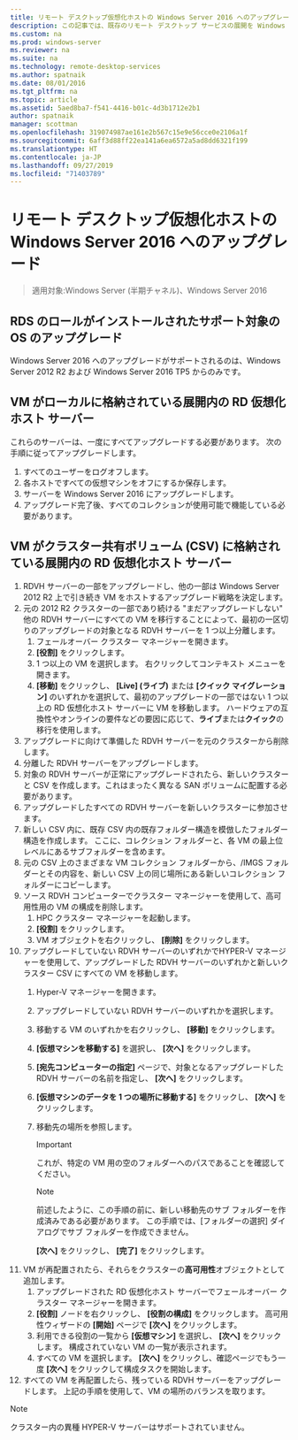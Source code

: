 ```yaml
---
title: リモート デスクトップ仮想化ホストの Windows Server 2016 へのアップグレード
description: この記事では、既存のリモート デスクトップ サービスの展開を Windows Server 2016 にアップグレードする方法について説明します。
ms.custom: na
ms.prod: windows-server
ms.reviewer: na
ms.suite: na
ms.technology: remote-desktop-services
ms.author: spatnaik
ms.date: 08/01/2016
ms.tgt_pltfrm: na
ms.topic: article
ms.assetid: 5aed8ba7-f541-4416-b01c-4d3b1712e2b1
author: spatnaik
manager: scottman
ms.openlocfilehash: 319074987ae161e2b567c15e9e56cce0e2106a1f
ms.sourcegitcommit: 6aff3d88ff22ea141a6ea6572a5ad8dd6321f199
ms.translationtype: HT
ms.contentlocale: ja-JP
ms.lasthandoff: 09/27/2019
ms.locfileid: "71403789"
---
```

# <a name="upgrading-your-remote-desktop-virtualization-host-to-windows-server-2016"></a>リモート デスクトップ仮想化ホストの Windows Server 2016 へのアップグレード

>適用対象:Windows Server (半期チャネル)、Windows Server 2016

## <a name="supported-os-upgrades-with-rds-role-installed"></a>RDS のロールがインストールされたサポート対象の OS のアップグレード
Windows Server 2016 へのアップグレードがサポートされるのは、Windows Server 2012 R2 および Windows Server 2016 TP5 からのみです。

## <a name="rd-virtualization-host-servers-in-the-deployment-where-vms-are-stored-locally"></a>VM がローカルに格納されている展開内の RD 仮想化ホスト サーバー
これらのサーバーは、一度にすべてアップグレードする必要があります。 次の手順に従ってアップグレードします。

1. すべてのユーザーをログオフします。
1. 各ホストですべての仮想マシンをオフにするか保存します。 
1. サーバーを Windows Server 2016 にアップグレードします。 
1. アップグレード完了後、すべてのコレクションが使用可能で機能している必要があります。      

## <a name="rd-virtualization-host-servers-in-the-deployment-where-vms-are-stored-in-cluster-shared-volumes-csv"></a>VM がクラスター共有ボリューム (CSV) に格納されている展開内の RD 仮想化ホスト サーバー 

1. RDVH サーバーの一部をアップグレードし、他の一部は Windows Server 2012 R2 上で引き続き VM をホストするアップグレード戦略を決定します。  
2. 元の 2012 R2 クラスターの一部であり続ける "まだアップグレードしない" 他の RDVH サーバーにすべての VM を移行することによって、最初の一区切りのアップグレードの対象となる RDVH サーバーを 1 つ以上分離します。
    1. フェールオーバー クラスター マネージャーを開きます。 
    1. **[役割]** をクリックします。 
    1. 1 つ以上の VM を選択します。 右クリックしてコンテキスト メニューを開きます。 
    1. **[移動]** をクリックし、 **[Live] (ライブ)** または **[クイック マイグレーション]** のいずれかを選択して、最初のアップグレードの一部ではない 1 つ以上の RD 仮想化ホスト サーバーに VM を移動します。 ハードウェアの互換性やオンラインの要件などの要因に応じて、**ライブ**または**クイック**の移行を使用します。 
3. アップグレードに向けて準備した RDVH サーバーを元のクラスターから削除します。 
4. 分離した RDVH サーバーをアップグレードします。 
5. 対象の RDVH サーバーが正常にアップグレードされたら、新しいクラスターと CSV を作成します。これはまったく異なる SAN ボリュームに配置する必要があります。
6. アップグレードしたすべての RDVH サーバーを新しいクラスターに参加させます。 
7. 新しい CSV 内に、既存 CSV 内の既存フォルダー構造を模倣したフォルダー構造を作成します。 ここに、コレクション フォルダーと、各 VM の最上位レベルにあるサブフォルダーを含めます。 
8. 元の CSV 上のさまざまな VM コレクション フォルダーから、/IMGS フォルダーとその内容を、新しい CSV 上の同じ場所にある新しいコレクション フォルダーにコピーします。 
9. ソース RDVH コンピューターでクラスター マネージャーを使用して、高可用性用の VM の構成を削除します。
    1. HPC クラスター マネージャーを起動します。 
    1. **[役割]** をクリックします。 
    1. VM オブジェクトを右クリックし、 **[削除]** をクリックします。 
10. アップグレードしていない RDVH サーバーのいずれかでHYPER-V マネージャーを使用して、アップグレードした RDVH サーバーのいずれかと新しいクラスター CSV にすべての VM を移動します。
    1. Hyper-V マネージャーを開きます。 
    2. アップグレードしていない RDVH サーバーのいずれかを選択します。 
    3. 移動する VM のいずれかを右クリックし、 **[移動]** をクリックします。 
    4. **[仮想マシンを移動する]** を選択し、 **[次へ]** をクリックします。 
    5. **[宛先コンピューターの指定]** ページで、対象となるアップグレードした RDVH サーバーの名前を指定し、 **[次へ]** をクリックします。 
    6. **[仮想マシンのデータを 1 つの場所に移動する]** をクリックし、 **[次へ]** をクリックします。 
    7. 移動先の場所を参照します。 
       > [!IMPORTANT]
       > これが、特定の VM 用の空のフォルダーへのパスであることを確認してください。 

       > [!NOTE]
       > 前述したように、この手順の前に、新しい移動先のサブ フォルダーを作成済みである必要があります。 この手順では、[フォルダーの選択] ダイアログでサブ フォルダーを作成できません。 
    
       **[次へ]** をクリックし、 **[完了]** をクリックします。 
11. VM が再配置されたら、それらをクラスターの**高可用性**オブジェクトとして追加します。
     1. アップグレードされた RD 仮想化ホスト サーバーでフェールオーバー クラスター マネージャーを開きます。 
     1. **[役割]** ノードを右クリックし、 **[役割の構成]** をクリックします。 高可用性ウィザードの **[開始]** ページで **[次へ]** をクリックします。 
     1. 利用できる役割の一覧から **[仮想マシン]** を選択し、 **[次へ]** をクリックします。 構成されていない VM の一覧が表示されます。 
     1. すべての VM を選択します。 **[次へ]** をクリックし、確認ページでもう一度 **[次へ]** をクリックして構成タスクを開始します。  
12. すべての VM を再配置したら、残っている RDVH サーバーをアップグレードします。 上記の手順を使用して、VM の場所のバランスを取ります。

> [!NOTE]  
> クラスター内の異種 HYPER-V サーバーはサポートされていません。 
